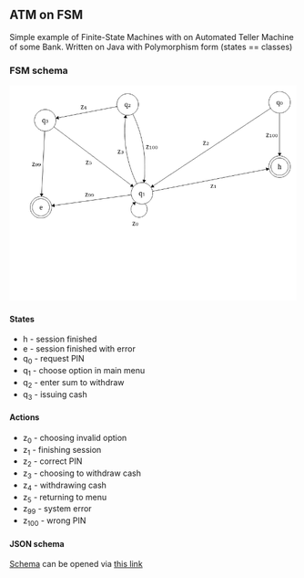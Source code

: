 ## ATM on FSM

Simple example of Finite-State Machines with on Automated Teller Machine of some Bank.
Written on Java with Polymorphism form (states == classes)

### FSM schema

![fsm](fsm.png)

#### States

* h - session finished
* e - session finished with error
* q<sub>0</sub> - request PIN
* q<sub>1</sub> - choose option in main menu
* q<sub>2</sub> - enter sum to withdraw
* q<sub>3</sub> - issuing cash

#### Actions

* z<sub>0</sub> - choosing invalid option
* z<sub>1</sub> - finishing session
* z<sub>2</sub> - correct PIN
* z<sub>3</sub> - choosing to withdraw cash
* z<sub>4</sub> - withdrawing cash
* z<sub>5</sub> - returning to menu
* z<sub>99</sub> - system error
* z<sub>100</sub> - wrong PIN

#### JSON schema

[Schema](fsm.json) can be opened via [this link](https://markusfeng.com/projects/graph/)
